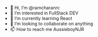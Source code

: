 - 👋 Hi, I’m @ramcharanrc
- 👀 I’m interested in FullStack DEV
- 🌱 I’m currently learning React
- 💞️ I’m looking to collaborate on anything
- 📫 How to reach me AussieboyNJR

<!---
ramcharanrc/ramcharanrc is a ✨ special ✨ repository because its `README.md` (this file) appears on your GitHub profile.
You can click the Preview link to take a look at your changes.
--->
